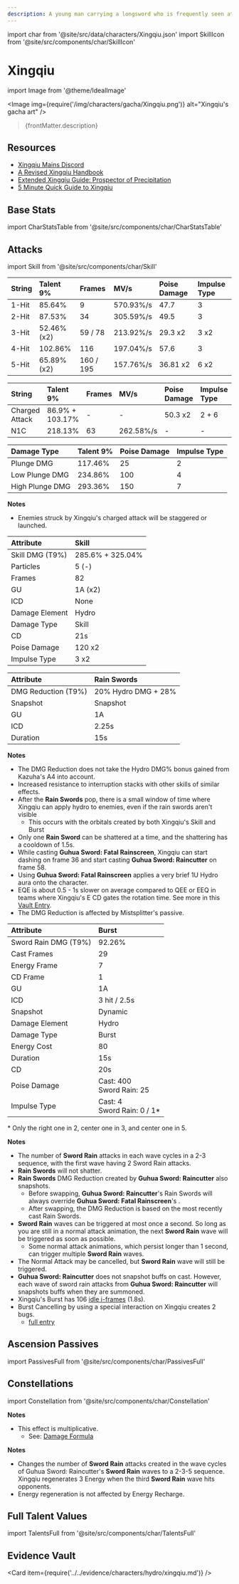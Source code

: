 ```yaml
---
description: A young man carrying a longsword who is frequently seen at book booths. He has a chivalrous heart and yearns for justice and fairness for all.
---
```


import char from '@site/src/data/characters/Xingqiu.json'
import SkillIcon from '@site/src/components/char/SkillIcon'

# Xingqiu

import Image from '@theme/IdealImage'

<Image img={require('/img/characters/gacha/Xingqiu.png')} alt="Xingqiu's gacha art" />
<blockquote>{frontMatter.description}</blockquote>

## Resources

* [Xingqiu Mains Discord](https://discord.gg/5MKsJyhkQv)
* [A Revised Xingqiu Handbook](https://keqingmains.com/xingqiu-short/)
* [Extended Xingqiu Guide: Prospector of Precipitation](https://keqingmains.com/xingqiu-extended/)
* [5 Minute Quick Guide to Xingqiu](https://youtu.be/EiOP60N4p58)

## Base Stats

import CharStatsTable from '@site/src/components/char/CharStatsTable'

<CharStatsTable char={char} />

## Attacks

import Skill from '@site/src/components/char/Skill'

<Tabs>
<TabItem value='na' label='Normal Attacks'>
<SkillIcon char={char} skill='na' />
<div class='talent-columns'>
<Skill char={char} skill='na' sectionFilter='Normal Attack' />

| String | Talent 9%     | Frames    | MV/s      | Poise Damage | Impulse Type |
| :----- | :------------ | :-------- | :-------- | :----------- | :----------- |
| 1-Hit  | 85.64%        | 9         | 570.93%/s | 47.7         | 3            |
| 2-Hit  | 87.53%        | 34        | 305.59%/s | 49.5         | 3            |
| 3-Hit  | 52.46% \(x2\) | 59 / 78   | 213.92%/s | 29.3 x2      | 3 x2         |
| 4-Hit  | 102.86%       | 116       | 197.04%/s | 57.6         | 3            |
| 5-Hit  | 65.89% \(x2\) | 160 / 195 | 157.76%/s | 36.81 x2     | 6 x2         |

</div>
<div class='talent-columns'>
<Skill char={char} skill='na' sectionFilter='Charged Attack' />

| String         | Talent 9%       | Frames | MV/s      | Poise Damage | Impulse Type |
| :------------- | :-------------- | :----- | :-------- | :----------- | :----------- |
| Charged Attack | 86.9% + 103.17% | -      | -         | 50.3 x2      | 2 + 6        |
| N1C            | 218.13%         | 63     | 262.58%/s | -            | -            |

</div>
<div class='talent-columns'>
<Skill char={char} skill='na' sectionFilter='Plunging Attack' />

| Damage Type     | Talent 9% | Poise Damage | Impulse Type |
| :-------------- | :-------- | :----------- | :----------- |
| Plunge DMG      | 117.46%   | 25           | 2            |
| Low Plunge DMG  | 234.86%   | 100          | 4            |
| High Plunge DMG | 293.36%   | 150          | 7            |

</div>

**Notes**

* Enemies struck by Xingqiu's charged attack will be staggered or launched.

</TabItem>

<TabItem value='e' label='Skill'>
<SkillIcon char={char} skill='e' />
<div class='talent-columns'>
<Skill char={char} skill='e' />

| Attribute       | Skill            |
| :-------------- | :--------------- |
| Skill DMG (T9%) | 285.6% + 325.04% |
| Particles       | 5 \(-\)          |
| Frames          | 82               |
| GU              | 1A \(x2\)        |
| ICD             | None             |
| Damage Element  | Hydro            |
| Damage Type     | Skill            |
| CD              | 21s              |
| Poise Damage    | 120 x2           |
| Impulse Type    | 3 x2             |

</div>

| Attribute           | Rain Swords         |
| :------------------ | :------------------ |
| DMG Reduction (T9%) | 20% Hydro DMG + 28% |
| Snapshot            | Snapshot            |
| GU                  | 1A                  |
| ICD                 | 2.25s               |
| Duration            | 15s                 |

**Notes**

* The DMG Reduction does not take the Hydro DMG% bonus gained from Kazuha's A4 into account.
* Increased resistance to interruption stacks with other skills of similar effects.
* After the **Rain Swords** pop, there is a small window of time where Xingqiu can apply hydro to enemies, even if the rain swords aren't visible
  * This occurs with the orbitals created by both Xingqiu's Skill and Burst
* Only one **Rain Sword** can be shattered at a time, and the shattering has a cooldown of 1.5s.
* While casting **Guhua Sword: Fatal Rainscreen**, Xingqiu can start dashing on frame 36 and start casting **Guhua Sword: Raincutter** on frame 58.
* Using **Guhua Sword: Fatal Rainscreen** applies a very brief 1U Hydro aura onto the character.
* EQE is about 0.5 \- 1s slower on average compared to QEE or EEQ in teams where Xingqiu's E CD gates the rotation time. See more in this [Vault Entry](../../evidence/characters/hydro/xingqiu.md#xingqiu-eqe-vs-qee).
* The DMG Reduction is affected by Mistsplitter's passive.

</TabItem>

<TabItem value='q' label='Burst'>
<SkillIcon char={char} skill='q' />
<div class='talent-columns'>
<Skill char={char} skill='q'/>

| Attribute            | Burst                             |
| :------------------- | :-------------------------------- |
| Sword Rain DMG (T9%) | 92.26%                            |
| Cast Frames          | 29                                |
| Energy Frame         | 7                                 |
| CD Frame             | 1                                 |
| GU                   | 1A                                |
| ICD                  | 3 hit / 2.5s                      |
| Snapshot             | Dynamic                           |
| Damage Element       | Hydro                             |
| Damage Type          | Burst                             |
| Energy Cost          | 80                                |
| Duration             | 15s                               |
| CD                   | 20s                               |
| Poise Damage         | Cast: 400 <br/> Sword Rain: 25    |
| Impulse Type         | Cast: 4 <br/> Sword Rain: 0 / 1\* |

</div>

\* Only the right one in 2, center one in 3, and center one in 5.

**Notes**

* The number of **Sword Rain** attacks in each wave cycles in a 2-3 sequence, with the first wave having 2 Sword Rain attacks.
* **Rain Swords** will not shatter.
* **Rain Swords** DMG Reduction created by **Guhua Sword: Raincutter** also snapshots.
  * Before swapping, **Guhua Sword: Raincutter**'s Rain Swords will always override **Guhua Sword: Fatal Rainscreen**'s .
  * After swapping, the DMG Reduction is based on the most recently cast Rain Swords.
* **Sword Rain** waves can be triggered at most once a second. So long as you are still in a normal attack animation, the next **Sword Rain** wave will be triggered as soon as possible.
  * Some normal attack animations, which persist longer than 1 second, can trigger multiple **Sword Rain** waves.
* The Normal Attack may be cancelled, but **Sword Rain** wave will still be triggered.
* **Guhua Sword: Raincutter** does not snapshot buffs on cast. However, each wave of sword rain attacks from **Guhua Sword: Raincutter** will snapshots buffs when they are summoned.
* Xingqiu's Burst has 106 [idle i-frames](../../combat-mechanics/frames.md#burst-idle-iframes) \(1.8s\).
* Burst Cancelling by using a special interaction on Xingqiu creates 2 bugs.
  * [full entry](../../evidence/characters/hydro/xingqiu.md#introverted-rainswords)

</TabItem>
</Tabs>

## Ascension Passives

import PassivesFull from '@site/src/components/char/PassivesFull'

<PassivesFull char={char} />

## Constellations

import Constellation from '@site/src/components/char/Constellation'

<Tabs>
<TabItem value='c1' label='C1'>
<Constellation char={char} constellation={1} />
</TabItem>

<TabItem value='c2' label='C2'>
<Constellation char={char} constellation={2} />
</TabItem>

<TabItem value='c3' label='C3'>
<Constellation char={char} constellation={3} />
</TabItem>

<TabItem value='c4' label='C4'>
<Constellation char={char} constellation={4} />

**Notes**

* This effect is multiplicative.
  * See: [Damage Formula](../../combat-mechanics/damage/damage-formula.md#evilsoother)

</TabItem>

<TabItem value="c5" label="C5">
<Constellation char={char} constellation={5} />
</TabItem>

<TabItem value="c6" label="C6">
<Constellation char={char} constellation={6} />

**Notes**

* Changes the number of **Sword Rain** attacks created in the wave cycles of Guhua Sword: Raincutter's **Sword Rain** waves to a 2-3-5 sequence. Xingqiu regenerates 3 Energy when the third **Sword Rain** wave hits opponents.
* Energy regeneration is not affected by Energy Recharge.

</TabItem>
</Tabs>

## Full Talent Values

import TalentsFull from '@site/src/components/char/TalentsFull'

<TalentsFull char={char}/>

## Evidence Vault

<Card item={require('../../evidence/characters/hydro/xingqiu.md')} />
